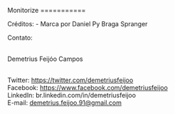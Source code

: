﻿Monitorize 
=========== <br>

Créditos: 
    - Marca por Daniel Py Braga Spranger <br>

Contato: <br><br>

Demetrius Feijóo Campos<br><br>

Twitter: https://twitter.com/demetriusfeijoo <br>
Facebook: https://www.facebook.com/demetriusfeijoo  <br>
LinkedIn: br.linkedin.com/in/demetriusfeijoo <br>
E-mail: demetrius.feijoo.91@gmail.com <br>
